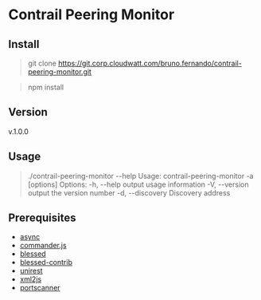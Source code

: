 # Contrail Peering Monitor

## Install
> git clone https://git.corp.cloudwatt.com/bruno.fernando/contrail-peering-monitor.git

> npm install

## Version
 v.1.0.0
## Usage
> ./contrail-peering-monitor --help
>  Usage: contrail-peering-monitor -a <hostname> [options]
>  Options:
>    -h, --help                    output usage information
>    -V, --version                 output the version number
>    -d, --discovery <hostname>    Discovery address

## Prerequisites
 * [async](https://www.npmjs.com/package/async)
 * [commander.js](https://www.npmjs.com/package/commander)
 * [blessed](https://github.com/chjj/blessed)
 * [blessed-contrib](https://github.com/yaronn/blessed-contrib)
 * [unirest](https://www.npmjs.com/package/unirest)
 * [xml2js](https://www.npmjs.com/package/xml2js)
 * [portscanner](https://www.npmjs.com/package/portscanner)

